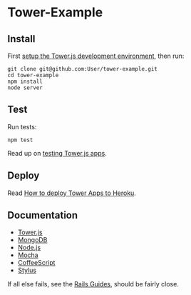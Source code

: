 # Tower-Example

## Install

First [setup the Tower.js development environment](http://towerjs.org/guides/development#environment), then run:

```
git clone git@github.com:User/tower-example.git
cd tower-example
npm install
node server
```

## Test

Run tests:

```
npm test
```

Read up on [testing Tower.js apps](http://towerjs.org/guides/testing).

## Deploy

Read [How to deploy Tower Apps to Heroku](http://towerjs.org/guides/deployment#heroku).

## Documentation

- [Tower.js](http://towerjs.org/guides)
- [MongoDB](http://www.mongodb.org/display/DOCS/Advanced+Queries)
- [Node.js](http://nodejs.org/docs/v0.6.11/api/fs.html)
- [Mocha](https://github.com/visionmedia/mocha)
- [CoffeeScript](http://coffeescript.org/)
- [Stylus](http://learnboost.github.com/stylus/)

If all else fails, see the [Rails Guides](http://guides.rubyonrails.org/), should be fairly close.
